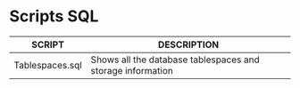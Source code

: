 # Scripts SQL

| SCRIPT | DESCRIPTION |
| --- | --- |
| Tablespaces.sql | Shows all the database tablespaces and storage information |
